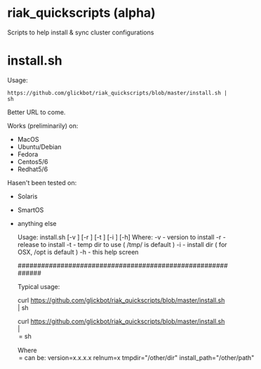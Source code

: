 riak_quickscripts (alpha)
=========================

Scripts to help install & sync cluster configurations

install.sh
==========
Usage:

    https://github.com/glickbot/riak_quickscripts/blob/master/install.sh | sh

Better URL to come.

Works (preliminarily) on:
- MacOS
- Ubuntu/Debian
- Fedora
- Centos5/6
- Redhat5/6

Hasen't been tested on:
- Solaris
- SmartOS
- anything else


    Usage: install.sh [-v <ver>] [-r <rel>] [-t <tmp>] [-i <inst>] [-h]
    Where:
        -v <ver> - version to install
        -r <rel> - release to install
        -t <tmp> - temp dir to use ( /tmp/ is default )
        -i <inst> - install dir ( for OSX, /opt is default )
        -h - this help screen

    ############################################################

    Typical usage:

    curl https://github.com/glickbot/riak_quickscripts/blob/master/install.sh | sh

    curl https://github.com/glickbot/riak_quickscripts/blob/master/install.sh | <option>=<value> sh
    
    Where <option>=<value> can be:
        version=x.x.x.x
        relnum=x
        tmpdir="/other/dir"
        install_path="/other/path"
